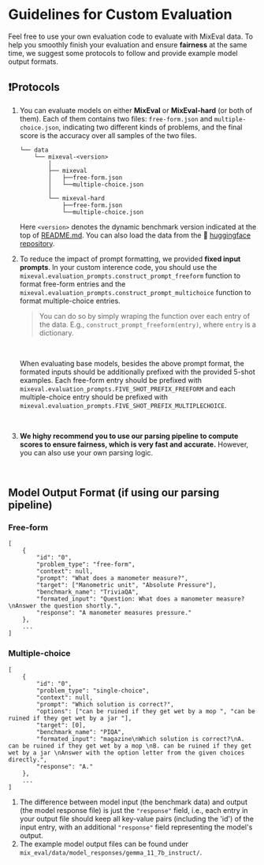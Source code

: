 # Guidelines for Custom Evaluation

Feel free to use your own evaluation code to evaluate with MixEval data. To help you smoothly finish your evaluation and ensure **fairness** at the same time, we suggest some protocols to follow and provide example model output formats.

## ❗Protocols 
1. You can evaluate models on either **MixEval** or **MixEval-hard** (or both of them). Each of them contains two files: `free-form.json` and `multiple-choice.json`, indicating two different kinds of problems, and the final score is the accuracy over all samples of the two files.
    ```
    └── data
        └── mixeval-<version>
            │
            ├── mixeval
            │   ├──free-form.json
            │   └──multiple-choice.json
            │
            └── mixeval-hard
                ├──free-form.json
                └──multiple-choice.json
    ```

   Here `<version>` denotes the dynamic benchmark version indicated at the top of [README.md](../README.md). You can also load the data from the 🤗 [huggingface repository](https://huggingface.co/datasets/MixEval/MixEval).

2. To reduce the impact of prompt formatting, we provided **fixed input prompts**. In your custom interence code, you should use the `mixeval.evaluation_prompts.construct_prompt_freeform` function to format free-form entries and the `mixeval.evaluation_prompts.construct_prompt_multichoice` function to format multiple-choice entries. 

    > You can do so by simply wraping the function over each entry of the data. E.g., `construct_prompt_freeform(entry)`, where `entry` is a dictionary.

    <br>

    When evaluating base models, besides the above prompt format, the formated inputs should be additionally prefixed with the provided 5-shot examples. Each free-form entry should be prefixed with `mixeval.evaluation_prompts.FIVE_SHOT_PREFIX_FREEFORM` and each multiple-choice entry should be prefixed with `mixeval.evaluation_prompts.FIVE_SHOT_PREFIX_MULTIPLECHOICE`.

    <br>

2. **We highy recommend you to use our parsing pipeline to compute scores to ensure fairness, which is very fast and accurate.** However, you can also use your own parsing logic. 

<br>

## Model Output Format (if using our parsing pipeline)
### Free-form
```
[
    {
        "id": "0",
        "problem_type": "free-form", 
        "context": null, 
        "prompt": "What does a manometer measure?", 
        "target": ["Manometric unit", "Absolute Pressure"], 
        "benchmark_name": "TriviaQA", 
        "formated_input": "Question: What does a manometer measure?\nAnswer the question shortly.", 
        "response": "A manometer measures pressure."
    },
    ...
]
```
### Multiple-choice
```
[
    {
        "id": "0",
        "problem_type": "single-choice", 
        "context": null, 
        "prompt": "Which solution is correct?", 
        "options": ["can be ruined if they get wet by a mop ", "can be ruined if they get wet by a jar "], 
        "target": [0], 
        "benchmark_name": "PIQA", 
        "formated_input": "magazine\nWhich solution is correct?\nA. can be ruined if they get wet by a mop \nB. can be ruined if they get wet by a jar \nAnswer with the option letter from the given choices directly.", 
        "response": "A."
    },
    ...
]
```
1. The difference between model input (the benchmark data) and output (the model response file) is just the `"response"` field, i.e., each entry in your output file should keep all key-value pairs (including the 'id') of the input entry, with an additional `"response"` field representing the model's output.
2. The example model output files can be found under `mix_eval/data/model_responses/gemma_11_7b_instruct/`.
